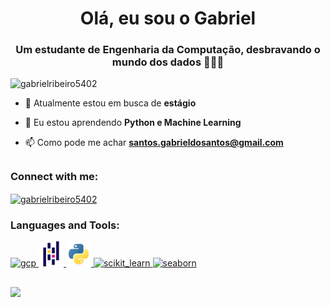 
<h1 align="center">Olá, eu sou o Gabriel</h1>
<h3 align="center">Um estudante de Engenharia da Computação, desbravando o mundo dos dados 🎲🎲🎲</h3>

<p align="left"> <img src="https://komarev.com/ghpvc/?username=gabrielribeiro5402&label=Profile%20views&color=0e75b6&style=flat" alt="gabrielribeiro5402" /> </p>

- 🔭 Atualmente estou em busca de **estágio**

- 🌱 Eu estou aprendendo **Python e Machine Learning**

- 📫 Como pode me achar **santos.gabrieldosantos@gmail.com**

##

<h3 align="left">Connect with me:</h3>
<p align="left">
<a href="https://linkedin.com/in/gabrielribeiro5402" target="blank"><img align="center" src="https://raw.githubusercontent.com/rahuldkjain/github-profile-readme-generator/master/src/images/icons/Social/linked-in-alt.svg" alt="gabrielribeiro5402" height="30" width="40" /></a>
</p>

<h3 align="left">Languages and Tools:</h3>
<p align="left"> <a href="https://cloud.google.com" target="_blank" rel="noreferrer"> <img src="https://www.vectorlogo.zone/logos/google_cloud/google_cloud-icon.svg" alt="gcp" width="40" height="40"/> </a> <a href="https://pandas.pydata.org/" target="_blank" rel="noreferrer"> <img src="https://raw.githubusercontent.com/devicons/devicon/2ae2a900d2f041da66e950e4d48052658d850630/icons/pandas/pandas-original.svg" alt="pandas" width="40" height="40"/> </a> <a href="https://www.python.org" target="_blank" rel="noreferrer"> <img src="https://raw.githubusercontent.com/devicons/devicon/master/icons/python/python-original.svg" alt="python" width="40" height="40"/> </a> <a href="https://scikit-learn.org/" target="_blank" rel="noreferrer"> <img src="https://upload.wikimedia.org/wikipedia/commons/0/05/Scikit_learn_logo_small.svg" alt="scikit_learn" width="40" height="40"/> </a> <a href="https://seaborn.pydata.org/" target="_blank" rel="noreferrer"> <img src="https://seaborn.pydata.org/_images/logo-mark-lightbg.svg" alt="seaborn" width="40" height="40"/> </a> </p>


##

<div>
  <img height="180em" src ="https://github-readme-stats.vercel.app/api/top-langs/?username=GabrielRibeiro5402&layout=compact&theme=dark"/>
</div>

##

<!--
-->
